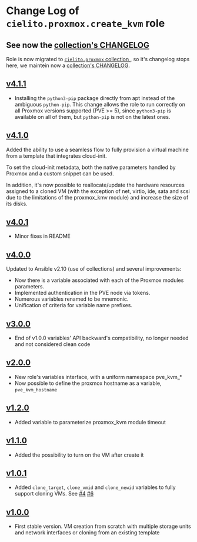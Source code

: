 # Change Log of `cielito.proxmox.create_kvm` role

## See now the [collection's CHANGELOG](../CHANGELOG.md)

Role is now migrated to [`cielito.proxmox` collection ](https://git.interior.edu.uy/cielito/proxmox), so it's changelog stops here, we maintein now a [collection's CHANGELOG](../CHANGELOG.md).

## [v4.1.1](https://github.com/UdelaRInterior/ansible-role-proxmox-create-kvm/tree/v4.1.1)

* Installing the `python3-pip` package directly from apt instead of the ambiguous `python-pip`. This change allows the role to run correctly on all Proxmox versions supported (PVE >= 5), since `python3-pip` is available on all of them, but `python-pip` is not on the latest ones.

## [v4.1.0](https://github.com/UdelaRInterior/ansible-role-proxmox-create-kvm/tree/v4.1.0)

Added the ability to use a seamless flow to fully provision a virtual machine from a template that integrates cloud-init.

To set the cloud-init metadata, both the native parameters handled by Proxmox and a custom snippet can be used.

In addition, it's now possible to reallocate/update the hardware resources assigned to a cloned VM (with the exception of net, virtio, ide, sata and scsi due to the limitations of the proxmox_kmv module) and increase the size of its disks.

## [v4.0.1](https://github.com/UdelaRInterior/ansible-role-proxmox-create-kvm/tree/v4.0.1)

* Minor fixes in README

## [v4.0.0](https://github.com/UdelaRInterior/ansible-role-proxmox-create-kvm/tree/v4.0.0)

Updated to Ansible v2.10 (use of collections) and several improvements:
* Now there is a variable associated with each of the Proxmox modules parameters.
* Implemented authentication in the PVE node via tokens.
* Numerous variables renamed to be mnemonic.
* Unification of criteria for variable name prefixes.

## [v3.0.0](https://github.com/UdelaRInterior/ansible-role-proxmox-create-kvm/tree/v3.0.0)

* End of v1.0.0 variables' API backward's compatibility, no longer needed and not considered clean code

## [v2.0.0](https://github.com/UdelaRInterior/ansible-role-proxmox-create-kvm/tree/v2.0.0)

* New role's variables interface, with a uniform namespace pve_kvm_*
* Now possible to define the proxmox hostname as a variable, `pve_kvm_hostname`

## [v1.2.0](https://github.com/UdelaRInterior/ansible-role-proxmox-create-kvm/tree/v1.2.0)

* Added variable to parameterize proxmox_kvm module timeout

## [v1.1.0](https://github.com/UdelaRInterior/ansible-role-proxmox-create-kvm/tree/v1.1.0)

* Added the possibility to turn on the VM after create it

## [v1.0.1](https://github.com/UdelaRInterior/ansible-role-proxmox-create-kvm/tree/v1.0.1)

* Added `clone_target`, `clone_vmid` and `clone_newid` variables to fully support cloning VMs. See [#4](https://github.com/UdelaRInterior/ansible-role-proxmox-create-kvm/pull/4) [#6](https://github.com/UdelaRInterior/ansible-role-proxmox-create-kvm/pull/6)


## [v1.0.0](https://github.com/UdelaRInterior/ansible-role-proxmox-create-kvm/tree/v1.0.0)

* First stable version. VM creation from scratch with multiple storage units and network interfaces or cloning from an existing template
